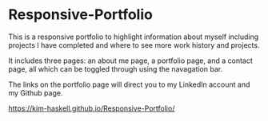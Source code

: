 # Responsive-Portfolio
This is a responsive portfolio to highlight information about myself including projects I have completed and where to see more work history and projects.

It includes three pages: an about me page, a portfolio page, and a contact page, all which can be toggled through using the navagation bar.


The links on the portfolio page will direct you to my LinkedIn account and my Github page.

https://kim-haskell.github.io/Responsive-Portfolio/

